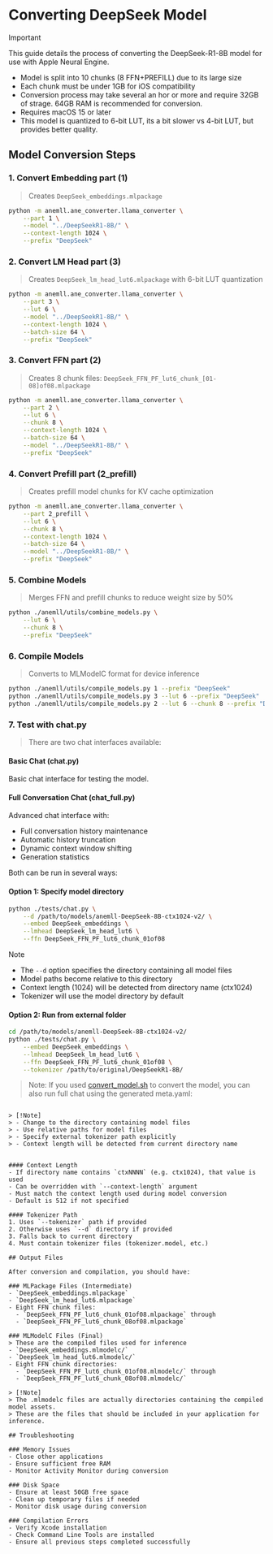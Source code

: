 # Converting DeepSeek Model

> [!Important]
> This guide details the process of converting the DeepSeek-R1-8B model for use with Apple Neural Engine.
> - Model is split into 10  chunks (8 FFN+PREFILL) due to its large size
> - Each chunk must be under 1GB for iOS compatibility
> - Conversion process may take several an hor or more and require 32GB of strage. 64GB RAM is recommended for conversion.
> - Requires macOS 15 or later
> - This model is quantized to 6-bit LUT, its a bit slower vs 4-bit LUT, but provides better quality.

## Model Conversion Steps

### 1. Convert Embedding part (1)
> Creates `DeepSeek_embeddings.mlpackage`
```bash
python -m anemll.ane_converter.llama_converter \
    --part 1 \
    --model "../DeepSeekR1-8B/" \
    --context-length 1024 \
    --prefix "DeepSeek"
```

### 2. Convert LM Head part (3)
> Creates `DeepSeek_lm_head_lut6.mlpackage` with 6-bit LUT quantization
```bash
python -m anemll.ane_converter.llama_converter \
    --part 3 \
    --lut 6 \
    --model "../DeepSeekR1-8B/" \
    --context-length 1024 \
    --batch-size 64 \
    --prefix "DeepSeek"
```

### 3. Convert FFN part (2)
> Creates 8 chunk files: `DeepSeek_FFN_PF_lut6_chunk_[01-08]of08.mlpackage`
```bash
python -m anemll.ane_converter.llama_converter \
    --part 2 \
    --lut 6 \
    --chunk 8 \
    --context-length 1024 \
    --batch-size 64 \
    --model "../DeepSeekR1-8B/" \
    --prefix "DeepSeek"
```

### 4. Convert Prefill part (2_prefill)
> Creates prefill model chunks for KV cache optimization
```bash
python -m anemll.ane_converter.llama_converter \
    --part 2_prefill \
    --lut 6 \
    --chunk 8 \
    --context-length 1024 \
    --batch-size 64 \
    --model "../DeepSeekR1-8B/" \
    --prefix "DeepSeek"
```

### 5. Combine Models
> Merges FFN and prefill chunks to reduce weight size by 50%
```bash
python ./anemll/utils/combine_models.py \
    --lut 6 \
    --chunk 8 \
    --prefix "DeepSeek"
```

### 6. Compile Models
> Converts to MLModelC format for device inference
```bash
python ./anemll/utils/compile_models.py 1 --prefix "DeepSeek"
python ./anemll/utils/compile_models.py 3 --lut 6 --prefix "DeepSeek"
python ./anemll/utils/compile_models.py 2 --lut 6 --chunk 8 --prefix "DeepSeek"
```

### 7. Test with chat.py
> There are two chat interfaces available:

#### Basic Chat (chat.py)
Basic chat interface for testing the model.

#### Full Conversation Chat (chat_full.py)
Advanced chat interface with:
- Full conversation history maintenance
- Automatic history truncation
- Dynamic context window shifting
- Generation statistics

Both can be run in several ways:

#### Option 1: Specify model directory
```bash
python ./tests/chat.py \
    --d /path/to/models/anemll-DeepSeek-8B-ctx1024-v2/ \
    --embed DeepSeek_embeddings \
    --lmhead DeepSeek_lm_head_lut6 \
    --ffn DeepSeek_FFN_PF_lut6_chunk_01of08
```

> [!Note]
> - The `--d` option specifies the directory containing all model files
> - Model paths become relative to this directory
> - Context length (1024) will be detected from directory name (ctx1024)
> - Tokenizer will use the model directory by default

#### Option 2: Run from external folder 
```bash
cd /path/to/models/anemll-DeepSeek-8B-ctx1024-v2/
python ./tests/chat.py \
    --embed DeepSeek_embeddings \
    --lmhead DeepSeek_lm_head_lut6 \
    --ffn DeepSeek_FFN_PF_lut6_chunk_01of08 \
    --tokenizer /path/to/original/DeepSeekR1-8B/
```
> Note: If you used [convert_model.sh](convert_model.md) to convert the model, you can also run full chat using the generated meta.yaml:
```

> [!Note]
> - Change to the directory containing model files
> - Use relative paths for model files
> - Specify external tokenizer path explicitly
> - Context length will be detected from current directory name


#### Context Length
- If directory name contains `ctxNNNN` (e.g. ctx1024), that value is used
- Can be overridden with `--context-length` argument
- Must match the context length used during model conversion
- Default is 512 if not specified

#### Tokenizer Path
1. Uses `--tokenizer` path if provided
2. Otherwise uses `--d` directory if provided
3. Falls back to current directory
4. Must contain tokenizer files (tokenizer.model, etc.)

## Output Files

After conversion and compilation, you should have:

### MLPackage Files (Intermediate)
- `DeepSeek_embeddings.mlpackage`
- `DeepSeek_lm_head_lut6.mlpackage`
- Eight FFN chunk files:
  - `DeepSeek_FFN_PF_lut6_chunk_01of08.mlpackage` through
  - `DeepSeek_FFN_PF_lut6_chunk_08of08.mlpackage`

### MLModelC Files (Final)
> These are the compiled files used for inference
- `DeepSeek_embeddings.mlmodelc/`
- `DeepSeek_lm_head_lut6.mlmodelc/`
- Eight FFN chunk directories:
  - `DeepSeek_FFN_PF_lut6_chunk_01of08.mlmodelc/` through
  - `DeepSeek_FFN_PF_lut6_chunk_08of08.mlmodelc/`

> [!Note]
> The .mlmodelc files are actually directories containing the compiled model assets.
> These are the files that should be included in your application for inference.

## Troubleshooting

### Memory Issues
- Close other applications
- Ensure sufficient free RAM
- Monitor Activity Monitor during conversion

### Disk Space
- Ensure at least 50GB free space
- Clean up temporary files if needed
- Monitor disk usage during conversion

### Compilation Errors
- Verify Xcode installation
- Check Command Line Tools are installed
- Ensure all previous steps completed successfully
